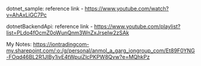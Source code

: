 dotnet_sample: reference link - https://www.youtube.com/watch?v=AhAxLiGC7Pc

dotnetBackendApi: reference link - https://www.youtube.com/playlist?list=PLdo4fOcmZ0oWunQnm3WnZxJrseIw2zSAk

My Notes: https://iontradingcom-my.sharepoint.com/:o:/g/personal/anmol_a_garg_iongroup_com/Et89F0YNG-FOqd46BL2R1JIBy1ivE4tWpuiZlcPKPW8Qvw?e=MQhkPz
